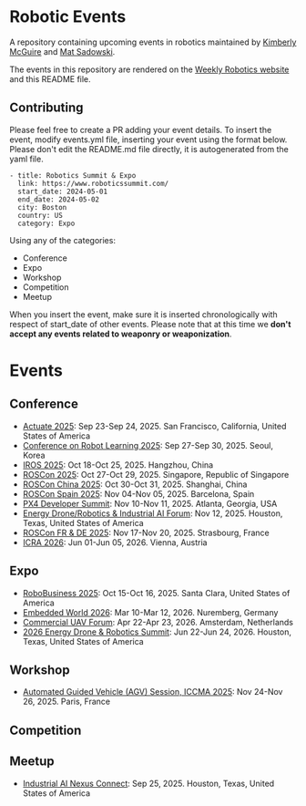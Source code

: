 # Robotic Events
A repository containing upcoming events in robotics maintained by [Kimberly McGuire](https://www.linkedin.com/in/knmcguire/) and [Mat Sadowski](https://www.linkedin.com/in/mateuszsadowski/).

The events in this repository are rendered on the [Weekly Robotics website](https://www.weeklyrobotics.com/events) and this README file.

## Contributing

Please feel free to create a PR adding your event details. To insert the event, modify events.yml file, inserting your event using the format below. Please don't edit the README.md file directly, it is autogenerated from the yaml file.

```
- title: Robotics Summit & Expo
  link: https://www.roboticssummit.com/
  start_date: 2024-05-01
  end_date: 2024-05-02
  city: Boston
  country: US
  category: Expo
```

Using any of the categories:
* Conference
* Expo
* Workshop
* Competition
* Meetup

When you insert the event, make sure it is inserted chronologically with respect of start_date of other events. Please note that at this time we **don't accept any events related to weaponry or weaponization**.

# Events


## Conference


* [Actuate 2025](https://actuate.foxglove.dev/): Sep 23-Sep 24, 2025. San Francisco, California, United States of America
* [Conference on Robot Learning 2025](https://www.corl.org/home): Sep 27-Sep 30, 2025. Seoul, Korea
* [IROS 2025](http://www.iros25.org/): Oct 18-Oct 25, 2025. Hangzhou, China
* [ROSCon 2025](https://roscon.ros.org/2025/): Oct 27-Oct 29, 2025. Singapore, Republic of Singapore
* [ROSCon China 2025](https://roscon.cn/2025/): Oct 30-Oct 31, 2025. Shanghai, China
* [ROSCon Spain 2025](https://roscon.org.es/ROSConES2025.html): Nov 04-Nov 05, 2025. Barcelona, Spain
* [PX4 Developer Summit](https://events.linuxfoundation.org/px4-developer-summit/): Nov 10-Nov 11, 2025. Atlanta, Georgia, USA
* [Energy Drone/Robotics & Industrial AI Forum](https://www.edrcoalition.com/energy-drones-robotics-industrial-ai-forum): Nov 12, 2025. Houston, Texas, United States of America
* [ROSCon FR & DE 2025](https://roscon.ros.org/de/2025/): Nov 17-Nov 20, 2025. Strasbourg, France
* [ICRA 2026](https://2026.ieee-icra.org/): Jun 01-Jun 05, 2026. Vienna, Austria

## Expo


* [RoboBusiness 2025](https://www.robobusiness.com/): Oct 15-Oct 16, 2025. Santa Clara, United States of America
* [Embedded World 2026](https://www.embedded-world.de/en): Mar 10-Mar 12, 2026. Nuremberg, Germany
* [Commercial UAV Forum](https://www.forumuav.com/): Apr 22-Apr 23, 2026. Amsterdam, Netherlands
* [2026 Energy Drone & Robotics Summit](https://www.edrcoalition.com/2026-energy-drone-robotics-summit): Jun 22-Jun 24, 2026. Houston, Texas, United States of America

## Workshop


* [Automated Guided Vehicle (AGV) Session, ICCMA 2025](https://iccma.org/Session1.html): Nov 24-Nov 26, 2025. Paris, France

## Competition



## Meetup


* [Industrial AI Nexus Connect](https://iondistrict.com/event/industrial-ai-nexus-connect/): Sep 25, 2025. Houston, Texas, United States of America
